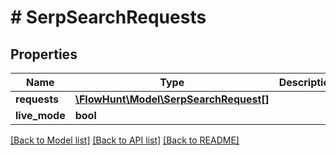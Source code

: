 # # SerpSearchRequests

## Properties

Name | Type | Description | Notes
------------ | ------------- | ------------- | -------------
**requests** | [**\FlowHunt\Model\SerpSearchRequest[]**](SerpSearchRequest.md) |  | [optional]
**live_mode** | **bool** |  | [optional]

[[Back to Model list]](../../README.md#models) [[Back to API list]](../../README.md#endpoints) [[Back to README]](../../README.md)
